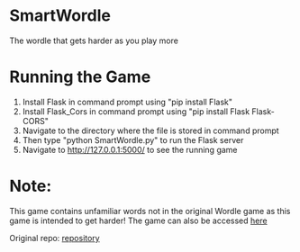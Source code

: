 # SmartWordle

The wordle that gets harder as you play more

# Running the Game
1. Install Flask in command prompt using "pip install Flask"
2. Install Flask_Cors in command prompt using "pip install Flask Flask-CORS"
3. Navigate to the directory where the file is stored in command prompt
4. Then type "python SmartWordle.py" to run the Flask server
5. Navigate to http://127.0.0.1:5000/ to see the running game

# Note:
This game contains unfamiliar words not in the original Wordle game as this game is intended to get harder!
The game can also be accessed [here](https://wordle.stanleyhoo1.tech)

Original repo: [repository](https://github.com/WenZ321/Wordle)
